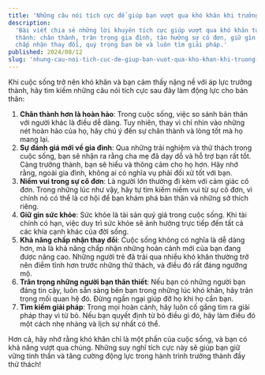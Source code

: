 ```yaml
---
title: 'Những câu nói tích cực để giúp bạn vượt qua khó khăn khi trưởng thành'
description:
  'Bài viết chia sẻ những lời khuyên tích cực giúp vượt qua khó khăn tuổi trưởng
  thành: chân thành, trân trọng gia đình, tận hưởng sự cô đơn, giữ gìn sức khỏe,
  chấp nhận thay đổi, quý trọng bạn bè và luôn tìm giải pháp.'
published: 2024/08/12
slug: 'nhung-cau-noi-tich-cuc-de-giup-ban-vuot-qua-kho-khan-khi-truong-thanh'
---
```


Khi cuộc sống trở nên khó khăn và bạn cảm thấy nặng nề với áp lực trưởng thành,
hãy tìm kiếm những câu nói tích cực sau đây làm động lực cho bản thân:

1. **Chân thành hơn là hoàn hảo**: Trong cuộc sống, việc so sánh bản thân với
   người khác là điều dễ dàng. Tuy nhiên, thay vì chỉ nhìn vào những nét hoàn
   hảo của họ, hãy chú ý đến sự chân thành và lòng tốt mà họ mang lại.
2. **Sự đánh giá mới về gia đình**: Qua những trải nghiệm và thử thách trong
   cuộc sống, bạn sẽ nhận ra rằng cha mẹ đã dạy dỗ và hỗ trợ bạn rất tốt. Càng
   trưởng thành, bạn sẽ hiểu và thông cảm cho họ hơn. Hãy nhớ rằng, ngoài gia
   đình, không ai có nghĩa vụ phải đối xử tốt với bạn.
3. **Niềm vui trong sự cô đơn**: Là người lớn thường đi kèm với cảm giác cô đơn.
   Trong những lúc như vậy, hãy tự tìm kiếm niềm vui từ sự cô đơn, vì chính nó
   có thể là cơ hội để bạn khám phá bản thân và những sở thích riêng.
4. **Giữ gìn sức khỏe**: Sức khỏe là tài sản quý giá trong cuộc sống. Khi tài
   chính có hạn, việc duy trì sức khỏe sẽ ảnh hưởng trực tiếp đến tất cả các
   khía cạnh khác của đời sống.
5. **Khả năng chấp nhận thay đổi**: Cuộc sống không có nghĩa là dễ dàng hơn, mà
   là khả năng chấp nhận những hoàn cảnh mới của bạn đang được nâng cao. Những
   người trẻ đã trải qua nhiều khó khăn thường trở nên điềm tĩnh hơn trước những
   thử thách, và điều đó rất đáng ngưỡng mộ.
6. **Trân trọng những người bạn thân thiết**: Nếu bạn có những người bạn đáng
   tin cậy, luôn sẵn sàng bên bạn trong những lúc khó khăn, hãy trân trọng mối
   quan hệ đó. Đừng ngần ngại giúp đỡ họ khi họ cần bạn.
7. **Tìm kiếm giải pháp**: Trong mọi hoàn cảnh, hãy luôn cố gắng tìm ra giải
   pháp thay vì từ bỏ. Nếu bạn quyết định từ bỏ điều gì đó, hãy làm điều đó một
   cách nhẹ nhàng và lịch sự nhất có thể.

Hơn cả, hãy nhớ rằng khó khăn chỉ là một phần của cuộc sống, và bạn có khả năng
vượt qua chúng. Những suy nghĩ tích cực này sẽ giúp bạn giữ vững tinh thần và
tăng cường động lực trong hành trình trưởng thành đầy thử thách!
